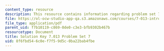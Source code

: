 ```yaml
---
content_type: resource
description: This resource contains information regarding problem set 7 solution.
file: https://ol-ocw-studio-app-qa.s3.amazonaws.com/courses/7-013-introductory-biology-spring-2013/8f6fbd546c0ef7f59d5c0ba22bab4fbe_MIT7_013S13_Pset7S.pdf
file_type: application/pdf
parent_uid: f7b10119-c869-0de0-c3e3-bfb9302b467b
resourcetype: Document
title: Solution Key 7.013 Problem Set 7
uid: 8f6fbd54-6c0e-f7f5-9d5c-0ba22bab4fbe
---
```

